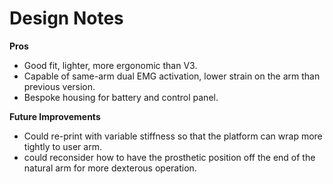 # Design Notes
**Pros**
- Good fit, lighter, more ergonomic than V3.
- Capable of same-arm dual EMG activation, lower strain on the arm than previous version.
- Bespoke housing for battery and control panel.

**Future Improvements**
- Could re-print with variable stiffness so that the platform can wrap more tightly to user arm.
- could reconsider how to have the prosthetic position off the end of the natural arm for more dexterous operation.


